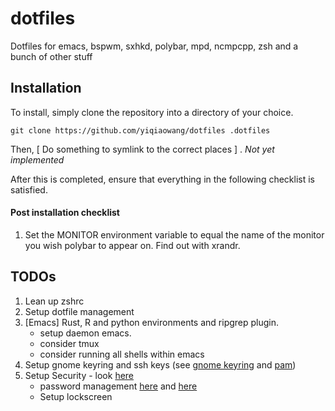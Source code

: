 # dotfiles
Dotfiles for emacs, bspwm, sxhkd, polybar, mpd, ncmpcpp, zsh and a bunch of other stuff


## Installation
To install, simply clone the repository into a directory of your choice.  
```
git clone https://github.com/yiqiaowang/dotfiles .dotfiles
```

Then, [ Do something to symlink to the correct places ] . _Not yet implemented_

After this is completed, ensure that everything in the following checklist is satisfied.  
#### Post installation checklist
1. Set the MONITOR environment variable to equal the name of the monitor you wish polybar to appear on. Find out with xrandr.


## TODOs
1. Lean up zshrc
2. Setup dotfile management
3. [Emacs] Rust, R and python environments and ripgrep plugin.
   - setup daemon emacs.
   - consider tmux
   - consider running all shells within emacs
4. Setup gnome keyring and ssh keys (see [gnome keyring](https://wiki.archlinux.org/index.php/GNOME/Keyring) and [pam](https://wiki.archlinux.org/index.php/PAM))
5. Setup Security - look [here](https://wiki.archlinux.org/index.php/List_of_applications/Security)
   - password management [here](https://nickjanetakis.com/blog/managing-your-passwords-on-the-command-line-in-linux-with-pass) and [here](https://wiki.archlinux.org/index.php/Pass)
   - Setup lockscreen

